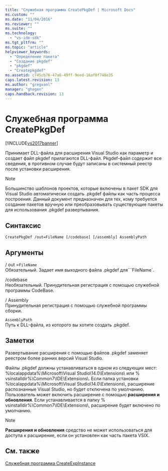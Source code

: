 ```yaml
---
title: "Служебная программа CreatePkgDef | Microsoft Docs"
ms.custom: ""
ms.date: "11/04/2016"
ms.reviewer: ""
ms.suite: ""
ms.technology: 
  - "vs-ide-sdk"
ms.tgt_pltfrm: ""
ms.topic: "article"
helpviewer_keywords: 
  - "Определение пакета"
  - "Создание pkgdef"
  - "pkgdef"
  - "Createpkgdef"
ms.assetid: c745cb76-47a6-49ff-9eed-16af0f748e35
caps.latest.revision: 13
ms.author: "gregvanl"
manager: "ghogen"
caps.handback.revision: 13
---
```

# Служебная программа CreatePkgDef
[!INCLUDE[vs2017banner](../../code-quality/includes/vs2017banner.md)]

Принимает DLL\-файла для расширения Visual Studio как параметр и создает файл pkgdef прилагаются DLL\-файл. Pkgdef\-файл содержит все сведения, в противном случае будут записаны в системный реестр после установки расширения.  
  
> [!NOTE]
>  Большинство шаблонов проектов, которые включены в пакет SDK для Visual Studio автоматически создать .pkgdef файлы как часть процесса построения. Данный документ предназначен для тех, кому требуется создание пакетов вручную или преобразовывать существующие пакеты для использования .pkgdef развертывания.  
  
## Синтаксис  
  
```  
CreatePkgDef /out=FileName [/codebase] [/assembly] AssemblyPath  
```  
  
## Аргументы  
 \/ out \=`FileName`  
 Обязательный. Задает имя выходного файла .pkgdef для```FileName`.  
  
 \/codebase  
 Необязательный. Принудительная регистрация с помощью служебной программы CodeBase.  
  
 \/ Assembly  
 Принудительная регистрация с помощью служебной программы сборки.  
  
 `AssemblyPath`  
 Путь к DLL\-файла, из которого вы хотите создать .pkgdef.  
  
## Заметки  
 Развертывание расширения с помощью файлов .pkgdef заменяет реестром более ранних версий Visual Studio.  
  
 Файлы .pkgdef должны устанавливаться в одном из следующих мест: %localappdata%\\Microsoft\\Visual Studio\\14.0\\Extensions\\ или % vsinstalldir%\\Common7\\IDE\\Extensions\\. Если папка установки %localappdata%\\Microsoft\\Visual Studio\\14.0\\Extensions\\, расширение распознанные Visual Studio, но будет отключена по умолчанию. Пользователь может включить расширение с помощью **расширения и обновления**. Если устанавливается в папку % vsinstalldir%\\Common7\\IDE\\Extensions\\, расширение будет включено по умолчанию.  
  
> [!NOTE]
>  **Расширения и обновления** средство не может использоваться для доступа к расширение, если он установлен как часть пакета VSIX.  
  
## См. также  
 [Служебная программа CreateExpInstance](../../extensibility/internals/createexpinstance-utility.md)